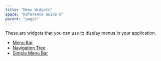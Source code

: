 ```yaml
---
title: "Menu Widgets"
space: "Reference Guide 6"
parent: "pages"
---
```



These are widgets that you can use to display menus in your application.

*   [Menu Bar](menu-bar)
*   [Navigation Tree](navigation-tree)
*   [Simple Menu Bar](simple-menu-bar)
